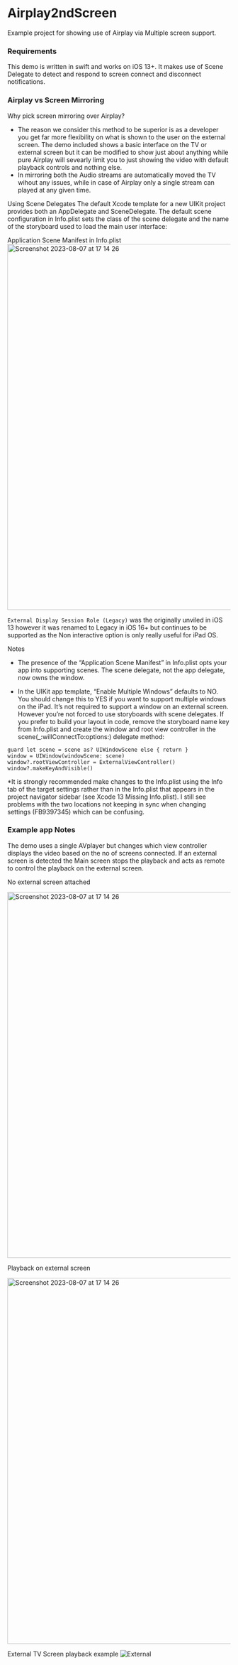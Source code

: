 # Airplay2ndScreen
Example project for showing use of Airplay via Multiple screen support.

### Requirements
This demo is written in swift and works on iOS 13+. It makes use of Scene Delegate to detect and respond to screen connect and disconnect notifications. 

### Airplay vs Screen Mirroring
Why pick screen mirroring over Airplay? 
* The reason we consider this method to be superior is as a developer you get far more flexibility on what is shown to the user on the external screen. The demo included shows a basic interface on the TV or external screen but it can be modified to show just about anything while pure Airplay will sevearly limit you to just showing the video with default playback controls and nothing else. 
* In mirroring both the Audio streams are automatically moved the TV wihout any issues, while in case of Airplay only a single stream can played at any given time.

Using Scene Delegates
The default Xcode template for a new UIKit project provides both an AppDelegate and SceneDelegate. The default scene configuration in Info.plist sets the class of the scene delegate and the name of the storyboard used to load the main user interface:

Application Scene Manifest in Info.plist
<img width="824" alt="Screenshot 2023-08-07 at 17 14 26" src="https://github.com/feedfm/Airplay2ndScreen/assets/9086361/e4cef691-ec24-4676-abc5-7ae101a48d50">

```External Display Session Role (Legacy)``` was the originally unviled in iOS 13 however it was renamed to Legacy in iOS 16+ but continues to be supported as the Non interactive option is only really useful for iPad OS. 

Notes
* The presence of the “Application Scene Manifest” in Info.plist opts your app into supporting scenes. The scene delegate, not the app delegate, now owns the window.

* In the UIKit app template, “Enable Multiple Windows” defaults to NO. You should change this to YES if you want to support multiple windows on the iPad. It’s not required to support a window on an external screen. However you’re not forced to use storyboards with scene delegates. If you prefer to build your layout in code, remove the storyboard name key from Info.plist and create the window and root view controller in the scene(_:willConnectTo:options:) delegate method:
```
guard let scene = scene as? UIWindowScene else { return }
window = UIWindow(windowScene: scene)
window?.rootViewController = ExternalViewController()
window?.makeKeyAndVisible()
```
*It is strongly recommended make changes to the Info.plist using the Info tab of the target settings rather than in the Info.plist that appears in the project navigator sidebar (see Xcode 13 Missing Info.plist). I still see problems with the two locations not keeping in sync when changing settings (FB9397345) which can be confusing.


### Example app Notes

The demo uses a single AVplayer but changes which view controller displays the video based on the no of screens connected. If an external screen is detected the Main screen stops the playback and acts as remote to control the playback on the external screen.

No external screen attached

<img height="824" alt="Screenshot 2023-08-07 at 17 14 26" src="https://github.com/feedfm/Airplay2ndScreen/assets/9086361/8908dd91-4ced-43a2-95b4-e36cc5daf68a">

Playback on external screen

<img height="824" alt="Screenshot 2023-08-07 at 17 14 26" src="https://github.com/feedfm/Airplay2ndScreen/assets/9086361/b15c7c15-dd35-4054-afa9-5cf07bccc674">

External TV Screen playback example 
![External](https://github.com/feedfm/Airplay2ndScreen/assets/9086361/49f43328-78b0-450d-9913-be5ad0d8347a)
